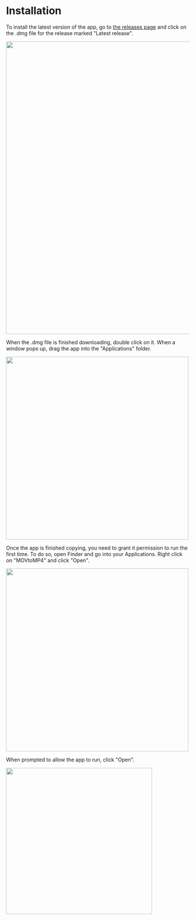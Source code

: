 # Installation

To install the latest version of the app, go to
[the releases page](https://github.com/mblink/mov-to-mp4-converter/releases) and click on the .dmg file for the
release marked "Latest release".

<img width="800" src="https://user-images.githubusercontent.com/4718399/29283874-7b53272c-80f6-11e7-8b5c-9a16445045d2.png">

When the .dmg file is finished downloading, double click on it. When a window pops up, drag the app into the
"Applications" folder.

<img width="500" src="https://user-images.githubusercontent.com/4718399/29283899-92182f2a-80f6-11e7-9ae7-016b5262f77b.png">

Once the app is finished copying, you need to grant it permission to run the first time. To do so, open Finder and go
into your Applications. Right click on "MOVtoMP4" and click "Open".

<img width="500" src="https://user-images.githubusercontent.com/4718399/29283945-dde9b450-80f6-11e7-8e46-ff5a71e7aadb.png">

When prompted to allow the app to run, click "Open".

<img width="400" src="https://user-images.githubusercontent.com/4718399/29284078-50c86570-80f7-11e7-9dfd-119c51668b16.png">
